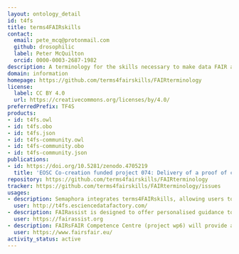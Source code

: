 ```yaml
---
layout: ontology_detail
id: t4fs
title: terms4FAIRskills
contact:
  email: pete_mcq@protonmail.com
  github: drosophilic
  label: Peter McQuilton
  orcid: 0000-0003-2687-1982
description: A terminology for the skills necessary to make data FAIR and to keep it FAIR.
domain: information
homepage: https://github.com/terms4fairskills/FAIRterminology
license:
  label: CC BY 4.0
  url: https://creativecommons.org/licenses/by/4.0/
preferredPrefix: TF4S
products:
- id: t4fs.owl
- id: t4fs.obo
- id: t4fs.json
- id: t4fs-community.owl
- id: t4fs-community.obo
- id: t4fs-community.json
publications:
- id: https://doi.org/10.5281/zenodo.4705219
  title: 'EOSC Co-creation funded project 074: Delivery of a proof of concept for terms4FAIRskills: Technical report'
repository: https://github.com/terms4fairskills/FAIRterminology
tracker: https://github.com/terms4fairskills/FAIRterminology/issues
usages:
- description: Semaphora integrates terms4FAIRskills, allowing users to annotate training materials with the ontology.
  user: http://t4fs.esciencedatafactory.com/
- description: FAIRassist is designed to offer personalised guidance to all stakeholders to enable the discovery of standards and repositories in FAIRsharing, which should be used to make data FAIR, as well as to signpost FAIR assessment resources.
  user: https://fairassist.org
- description: FAIRsFAIR Competence Centre (project wp6) will provide a platform for training materials resulting from project training activities, annot
  user: https://www.fairsfair.eu/
activity_status: active
---
```

